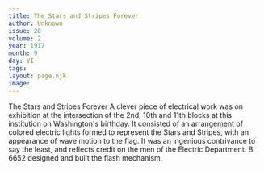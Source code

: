 ```yaml
---
title: The Stars and Stripes Forever
author: Unknown
issue: 28
volume: 2
year: 1917
month: 9
day: VI
tags:
layout: page.njk
image:
---
```

The Stars and Stripes Forever   A clever piece of electrical work was on exhibition at the intersection of the 2nd, 10th and 11th blocks at this institution on Washington's birthday. It consisted of an arrangement of colored electric lights formed to represent the Stars and Stripes, with an appearance of wave motion to the flag. It was an ingenious contrivance to say the least, and reflects credit on the men of the Electric Department.   B 6652 designed and built the flash mechanism.   


